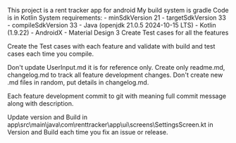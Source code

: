 This project is a rent tracker app for android
My build system is gradle
Code is in Kotlin
System requirements: 
    - minSdkVersion 21
    - targetSdkVersion 33
    - compileSdkVersion 33
    - Java (openjdk 21.0.5 2024-10-15 LTS)
    - Kotlin (1.9.22)
    - AndroidX
    - Material Design 3
Create Test cases for all the features

Create the Test cases with each feature and validate with build and test cases each time you compile.

Don't update UserInput.md it is for reference only. Create only readme.md, changelog.md to track all feature development changes.
Don't create new .md files in random, put details in changelog.md.

Each feature development commit to git with meaning full commit message along with description.

Update version and Build in app\src\main\java\com\renttracker\app\ui\screens\SettingsScreen.kt in Version and Build each time you fix an issue or release.